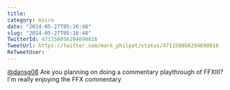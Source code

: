 ```yaml
---
title: 
category: micro
date: "2014-05-27T05:16:48"
slug: "2014-05-27T05:16:48"
TwitterId: 471158056294690816
TweetUrl: https://twitter.com/mark_philpot/status/471158056294690816
ReTweetUser: 
---
```


[@dansg08](https://twitter.com/dansg08) Are you planning on doing a commentary playthrough of FFXIII? I'm really enjoying the FFX commentary